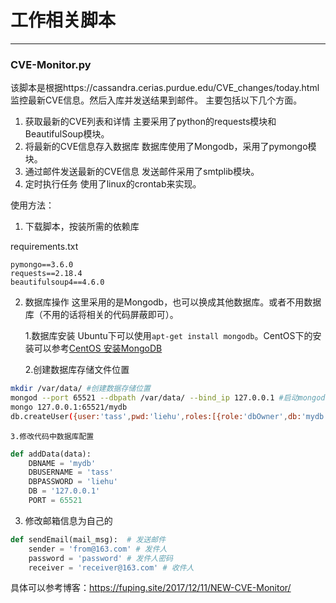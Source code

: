 # 工作相关脚本


***
### CVE-Monitor.py
该脚本是根据https://cassandra.cerias.purdue.edu/CVE_changes/today.html 监控最新CVE信息。然后入库并发送结果到邮件。
主要包括以下几个方面。
1. 获取最新的CVE列表和详情
主要采用了python的requests模块和BeautifulSoup模块。
2. 将最新的CVE信息存入数据库
数据库使用了Mongodb，采用了pymongo模块。
3. 通过邮件发送最新的CVE信息
发送邮件采用了smtplib模块。
4. 定时执行任务
使用了linux的crontab来实现。



使用方法：

1. 下载脚本，按装所需的依赖库

requirements.txt
```
pymongo==3.6.0
requests==2.18.4
beautifulsoup4==4.6.0
```
2. 数据库操作
	这里采用的是Mongodb，也可以换成其他数据库。或者不用数据库（不用的话将相关的代码屏蔽即可）。
    
    1.数据库安装
	Ubuntu下可以使用`apt-get install mongodb`。CentOS下的安装可以参考[CentOS 安装MongoDB](http://blog.csdn.net/yima1006/article/details/9840239)
    
    2.创建数据库存储文件位置
```bash
mkdir /var/data/ #创建数据存储位置
mongod --port 65521 --dbpath /var/data/ --bind_ip 127.0.0.1 #启动mongodb，指定端口和路径，且仅本机可连
mongo 127.0.0.1:65521/mydb 
db.createUser({user:'tass',pwd:'liehu',roles:[{role:'dbOwner',db:'mydb'}]}) #添加认证
```
    3.修改代码中数据库配置
```python
def addData(data):
    DBNAME = 'mydb'
    DBUSERNAME = 'tass'
    DBPASSWORD = 'liehu'
    DB = '127.0.0.1'
    PORT = 65521
```
3. 修改邮箱信息为自己的

```python
def sendEmail(mail_msg):  # 发送邮件
    sender = 'from@163.com' # 发件人
    password = 'password' # 发件人密码
    receiver = 'receiver@163.com' # 收件人
```
具体可以参考博客：https://fuping.site/2017/12/11/NEW-CVE-Monitor/
